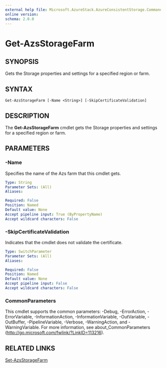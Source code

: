 ```yaml
---
external help file: Microsoft.AzureStack.AzureConsistentStorage.Commands.dll-Help.xml
online version: 
schema: 2.0.0
---
```


# Get-AzsStorageFarm

## SYNOPSIS
Gets the Storage properties and settings for a specified region or farm.

## SYNTAX

```
Get-AzsStorageFarm [-Name <String>] [-SkipCertificateValidation]
```

## DESCRIPTION
The **Get-AzsStorageFarm** cmdlet gets the Storage properties and settings for a specified region or farm.

## PARAMETERS

### -Name
Specifies the name of the Azs farm that this cmdlet gets.

```yaml
Type: String
Parameter Sets: (All)
Aliases: 

Required: False
Position: Named
Default value: None
Accept pipeline input: True (ByPropertyName)
Accept wildcard characters: False
```

### -SkipCertificateValidation
Indicates that the cmdlet does not validate the certificate.

```yaml
Type: SwitchParameter
Parameter Sets: (All)
Aliases: 

Required: False
Position: Named
Default value: None
Accept pipeline input: False
Accept wildcard characters: False
```

### CommonParameters
This cmdlet supports the common parameters: -Debug, -ErrorAction, -ErrorVariable, -InformationAction, -InformationVariable, -OutVariable, -OutBuffer, -PipelineVariable, -Verbose, -WarningAction, and -WarningVariable. For more information, see about_CommonParameters (http://go.microsoft.com/fwlink/?LinkID=113216).

## RELATED LINKS

[Set-AzsStorageFarm](./Set-AzsStorageFarm.md)



